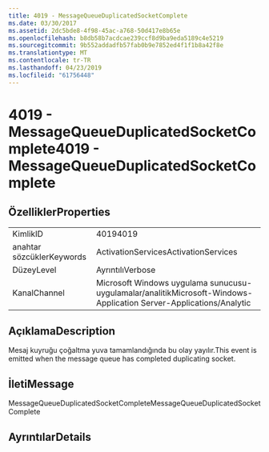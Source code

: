 ```yaml
---
title: 4019 - MessageQueueDuplicatedSocketComplete
ms.date: 03/30/2017
ms.assetid: 2dc5bde8-4f98-45ac-a768-50d417e8b65e
ms.openlocfilehash: b8db58b7acdcae239ccf8d9ba9eda5189c4e5219
ms.sourcegitcommit: 9b552addadfb57fab0b9e7852ed4f1f1b8a42f8e
ms.translationtype: MT
ms.contentlocale: tr-TR
ms.lasthandoff: 04/23/2019
ms.locfileid: "61756448"
---
```

# <a name="4019---messagequeueduplicatedsocketcomplete"></a><span data-ttu-id="ca339-102">4019 - MessageQueueDuplicatedSocketComplete</span><span class="sxs-lookup"><span data-stu-id="ca339-102">4019 - MessageQueueDuplicatedSocketComplete</span></span>
## <a name="properties"></a><span data-ttu-id="ca339-103">Özellikler</span><span class="sxs-lookup"><span data-stu-id="ca339-103">Properties</span></span>  
  
|||  
|-|-|  
|<span data-ttu-id="ca339-104">Kimlik</span><span class="sxs-lookup"><span data-stu-id="ca339-104">ID</span></span>|<span data-ttu-id="ca339-105">4019</span><span class="sxs-lookup"><span data-stu-id="ca339-105">4019</span></span>|  
|<span data-ttu-id="ca339-106">anahtar sözcükler</span><span class="sxs-lookup"><span data-stu-id="ca339-106">Keywords</span></span>|<span data-ttu-id="ca339-107">ActivationServices</span><span class="sxs-lookup"><span data-stu-id="ca339-107">ActivationServices</span></span>|  
|<span data-ttu-id="ca339-108">Düzey</span><span class="sxs-lookup"><span data-stu-id="ca339-108">Level</span></span>|<span data-ttu-id="ca339-109">Ayrıntılı</span><span class="sxs-lookup"><span data-stu-id="ca339-109">Verbose</span></span>|  
|<span data-ttu-id="ca339-110">Kanal</span><span class="sxs-lookup"><span data-stu-id="ca339-110">Channel</span></span>|<span data-ttu-id="ca339-111">Microsoft Windows uygulama sunucusu-uygulamalar/analitik</span><span class="sxs-lookup"><span data-stu-id="ca339-111">Microsoft-Windows-Application Server-Applications/Analytic</span></span>|  
  
## <a name="description"></a><span data-ttu-id="ca339-112">Açıklama</span><span class="sxs-lookup"><span data-stu-id="ca339-112">Description</span></span>  
 <span data-ttu-id="ca339-113">Mesaj kuyruğu çoğaltma yuva tamamlandığında bu olay yayılır.</span><span class="sxs-lookup"><span data-stu-id="ca339-113">This event is emitted when the message queue has completed duplicating socket.</span></span>  
  
## <a name="message"></a><span data-ttu-id="ca339-114">İleti</span><span class="sxs-lookup"><span data-stu-id="ca339-114">Message</span></span>  
 <span data-ttu-id="ca339-115">MessageQueueDuplicatedSocketComplete</span><span class="sxs-lookup"><span data-stu-id="ca339-115">MessageQueueDuplicatedSocketComplete</span></span>  
  
## <a name="details"></a><span data-ttu-id="ca339-116">Ayrıntılar</span><span class="sxs-lookup"><span data-stu-id="ca339-116">Details</span></span>
